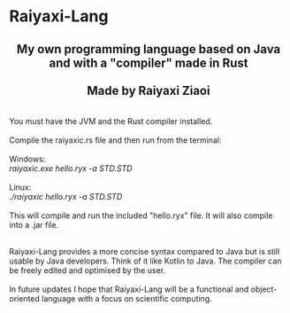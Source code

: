 # Raiyaxi-Lang

<div align="center"><h2>
My own programming language based on Java and with a "compiler" made in Rust<br/><br/>Made by Raiyaxi Ziaoi
</h2></div>
<br/>
You must have the JVM and the Rust compiler installed.
<br/>
<br/>
Compile the raiyaxic.rs file and then run from the terminal:<br/><br/>
Windows:<br/>
<i>raiyaxic.exe hello.ryx -a STD.STD</i><br/>
<br/>Linux:<br/>
<i>./raiyaxic hello.ryx -a STD.STD</i><br/><br/>
This will compile and run the included "hello.ryx" file. It will also compile into a .jar file.
<br/><br/>

Raiyaxi-Lang provides a more concise syntax compared to Java but is still usable by Java developers. Think of it like Kotlin to Java. The compiler can be freely edited and optimised by the user.
<br/><br/>
In future updates I hope that Raiyaxi-Lang will be a functional and object-oriented language with a focus on scientific computing.
